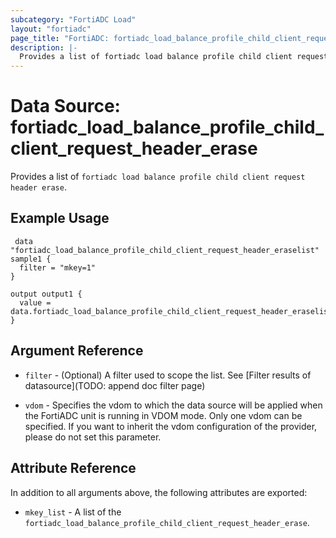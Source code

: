 ```yaml
---
subcategory: "FortiADC Load"
layout: "fortiadc"
page_title: "FortiADC: fortiadc_load_balance_profile_child_client_request_header_erase"
description: |-
  Provides a list of fortiadc load balance profile child client request header erase
---
```


# Data Source: fortiadc_load_balance_profile_child_client_request_header_erase
Provides a list of `fortiadc load balance profile child client request header erase`.

## Example Usage

```hcl
 data "fortiadc_load_balance_profile_child_client_request_header_eraselist" sample1 {
  filter = "mkey=1"
}

output output1 {
  value = data.fortiadc_load_balance_profile_child_client_request_header_eraselist.sample1.mkey_list
}
```

## Argument Reference

* `filter` - (Optional) A filter used to scope the list. See [Filter results of datasource](TODO: append doc filter page)

* `vdom` - Specifies the vdom to which the data source will be applied when the FortiADC unit is running in VDOM mode. Only one vdom can be specified. If you want to inherit the vdom configuration of the provider, please do not set this parameter.

## Attribute Reference

In addition to all arguments above, the following attributes are exported:

* `mkey_list` -  A list of the `fortiadc_load_balance_profile_child_client_request_header_erase`.
